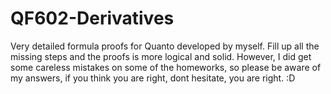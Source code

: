 # QF602-Derivatives
Very detailed formula proofs for Quanto developed by myself. Fill up all the missing steps and the proofs is more logical and solid.
However, I did get some careless mistakes on some of the homeworks, so please be aware of my answers, if you think you are right, dont hesitate, you are right. :D

